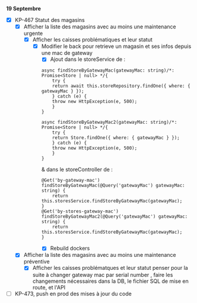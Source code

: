 **19 Septembre**
- [x] KP-467 Statut des magasins
    - [x] Afficher la liste des magasins avec au moins une maintenance urgente
        - [x] Afficher les caisses problématiques et leur statut
            - [x] Modifier le back pour retrieve un magasin et ses infos depuis une mac de gateway
                - [x] Ajout dans le storeService de : 
                ```
                async findStoreByGatewayMac(gatewayMac: string)/*: Promise<Store | null> */{
                    try {
                    return await this.storeRepository.findOne({ where: { gatewayMac } });
                    } catch (e) {
                    throw new HttpException(e, 500);
                    }
                }
                
                async findStoreByGatewayMac2(gatewayMac: string)/*: Promise<Store | null> */{
                    try {
                    return Store.findOne({ where: { gatewayMac } });
                    } catch (e) {
                    throw new HttpException(e, 500);
                    }
                }
                ```
                & dans le storeController de : 
                ```
                @Get('by-gateway-mac')
                findStoreByGatewayMac(@Query('gatewayMac') gatewayMac: string) {
                    return this.storesService.findStoreByGatewayMac(gatewayMac);
                }
                @Get('by-stores-gateway-mac')
                findStoreByGatewayMac2(@Query('gatewayMac') gatewayMac: string) {
                    return this.storesService.findStoreByGatewayMac(gatewayMac);
                }
                ```
                - [x] Rebuild dockers
    - [x] Afficher la liste des magasins avec au moins une maintenance préventive
        - [x] Afficher les caisses problématques et leur statut
penser pour la suite à changer gateway mac par serial number , faire les changements nécessaires dans la DB, le fichier SQL de mise en route, et l'API
- [ ] KP-473, push en prod des mises à jour du code